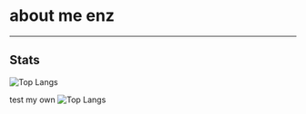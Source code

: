 # about me enz


---
## Stats
![Top Langs](https://github-readme-stats.vercel.app/api/top-langs/?username=monstertov)

test my own 
![Top Langs](https://github-readme-stats-monstertovs-projects.vercel.app/api/top-langs/?username=monstertov)
